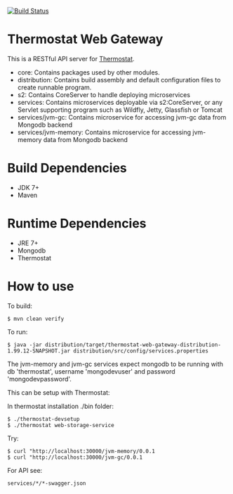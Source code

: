 [![Build Status](https://travis-ci.org/jiekang/thermostat-web-gateway.svg?branch=master)](https://travis-ci.org/jiekang/thermostat-web-gateway)

# Thermostat Web Gateway

This is a RESTful API server for [Thermostat](http://icedtea.classpath.org/thermostat).

* core: Contains packages used by other modules.
* distribution: Contains build assembly and default configuration files to create runnable program.
* s2: Contains CoreServer to handle deploying microservices
* services: Contains microservices deployable via s2:CoreServer, or any Servlet supporting program
            such as Wildfly, Jetty, Glassfish or Tomcat
* services/jvm-gc: Contains microservice for accessing jvm-gc data from Mongodb backend
* services/jvm-memory: Contains microservice for accessing jvm-memory data from Mongodb backend

# Build Dependencies

* JDK 7+
* Maven

# Runtime Dependencies

* JRE 7+
* Mongodb
* Thermostat

# How to use

To build:

```
$ mvn clean verify

```

To run:

```
$ java -jar distribution/target/thermostat-web-gateway-distribution-1.99.12-SNAPSHOT.jar distribution/src/config/services.properties
```

The jvm-memory and jvm-gc services expect mongodb to be running with db 'thermostat', username 'mongodevuser' and password 'mongodevpassword'.

This can be setup with Thermostat:

In thermostat installation ./bin folder:

```
$ ./thermostat-devsetup
$ ./thermostat web-storage-service
```

Try:

```
$ curl "http://localhost:30000/jvm-memory/0.0.1
$ curl "http://localhost:30000/jvm-gc/0.0.1
```

For API see:

```
services/*/*-swagger.json
```
